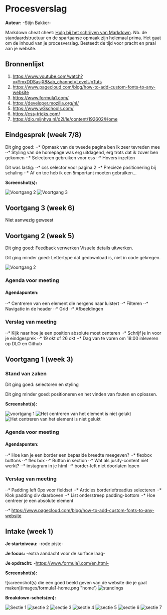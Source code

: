 # Procesverslag
**Auteur:** -Stijn Bakker-

Markdown cheat cheet: [Hulp bij het schrijven van Markdown](https://github.com/adam-p/markdown-here/wiki/Markdown-Cheatsheet). Nb. de standaardstructuur en de spartaanse opmaak zijn helemaal prima. Het gaat om de inhoud van je procesverslag. Besteedt de tijd voor pracht en praal aan je website.



## Bronnenlijst
1. https://www.youtube.com/watch?v=YmxDDSasjX8&ab_channel=LevelUpTuts
2. https://www.pagecloud.com/blog/how-to-add-custom-fonts-to-any-website
3. https://www.formula1.com/
4. https://developer.mozilla.org/nl/
5. https://www.w3schools.com/
6. https://css-tricks.com/
7. https://dlo.mijnhva.nl/d2l/le/content/192602/Home



## Eindgesprek (week 7/8)

Dit ging goed:
⋅⋅* Opmaak van de tweede pagina ben ik zeer tevreden mee
⋅⋅* Styling van de homepage was erg uitdagend, erg trots dat ik zover ben gekomen
⋅⋅* Selectoren gebruiken voor css
⋅⋅* Hovers inzetten 

Dit was lastig:
⋅⋅* css selector voor pagina 2
⋅⋅* Precieze positionering bij schaling 
⋅⋅* Af en toe heb ik een !important moeten gebruiken...

**Screenshot(s):**

![Voortgang 2](images/Voortgang2.jpg "Voortgang2")
![Voortgang 3](images/voortgang3.jpg "voortgang 3")
## Voortgang 3 (week 6)

Niet aanwezig geweest


## Voortgang 2 (week 5)

Dit ging goed: Feedback verwerken Visuele details uitwerken. 

Dit ging minder goed: Lettertype dat gedownload is, niet in code gekregen.

![Voortgang 2](images/Voortgang2.jpg "Voortgang2")

### Agenda voor meeting

#### Agendapunten:

⋅⋅* Centreren van een element die nergens naar luistert
⋅⋅* Filteren
⋅⋅* Navigatie in de header
⋅⋅* Grid
⋅⋅* Afbeeldingen

### Verslag van meeting

⋅⋅* Kijk naar hoe je een position absolute moet centeren
⋅⋅* Schrijf je in voor je eindgesprek
⋅⋅* 19 okt of 26 okt
⋅⋅* Dag van te voren om 18:00 inleveren op DLO en Github

## Voortgang 1 (week 3)

### Stand van zaken

Dit ging goed: selectoren en styling

Dit ging minder goed: positioneren en het vinden van fouten en oplossen.

**Screenshot(s):**

![voortgang 1](images/voortgang1.jpg "voortgangs moment 1")
![Het centreren van het element is niet gelukt](images/button-niet-gecentreerd.png "mindergoed")
![Het centreren van het element is niet gelukt](images/nietgecentreerd.png "mindergoed")

### Agenda voor meeting

#### Agendapunten:

⋅⋅* Hoe kan je een border een bepaalde breedte meegeven?
⋅⋅* flexbox buttons 
⋅⋅* flex box
⋅⋅* Button in section
⋅⋅* Wat als jusify-content niet werkt?
⋅⋅* instagram in je html
⋅⋅* border-left niet doorlaten lopen

### Verslag van meeting

⋅⋅* Padding left 0px voor fieldset
⋅⋅* Articles borderleftreadius selecteren
⋅⋅* Klok padding div daarboven
⋅⋅* List onderstreep padding-bottom
⋅⋅* Hoe centreer je een absolute element

⋅⋅* https://www.pagecloud.com/blog/how-to-add-custom-fonts-to-any-website



## Intake (week 1)

**Je startniveau:** -rode piste-

**Je focus:** -extra aandacht voor de surface laag-

**Je opdracht:** -https://www.formula1.com/en.html-

**Screenshot(s):**

![screenshot(s) die een goed beeld geven van de website die je gaat maken](images/formula1-home.png "home') ![](images/Formula1-standings.png "standings")

**Breakdown-schets(en):**

![Sectie 1](images/Formula1Secties-1.jpg "sectie 1")
![](images/Formula1-Secties-2.jpg "sectie 2")
![](images/Formula1-Secties-3.jpg "sectie 3")
![](images/Formula1-Secties-4.jpg "sectie 4")
![](images/Formula1-Secties-5.jpg "sectie 5")
![](images/Formula1-Secties-6.jpg "sectie 6")
![](images/Formula1-Secties-7.jpg "sectie 7")

